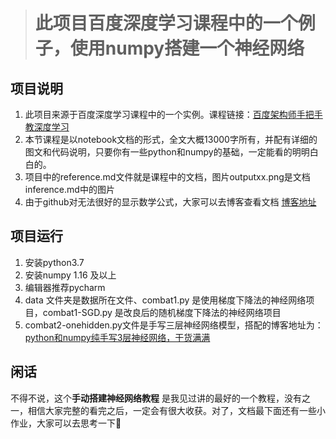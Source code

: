 > # 此项目百度深度学习课程中的一个例子，使用numpy搭建一个神经网络



## 项目说明

1. 此项目来源于百度深度学习课程中的一个实例。课程链接：[百度架构师手把手教深度学习](https://aistudio.baidu.com/aistudio/education/group/info/888)
2. 本节课程是以notebook文档的形式，全文大概13000字所有，并配有详细的图文和代码说明，只要你有一些python和numpy的基础，一定能看的明明白白的。
3. 项目中的reference.md文件就是课程中的文档，图片outputxx.png是文档inference.md中的图片
4. 由于github对无法很好的显示数学公式，大家可以去博客查看文档 [博客地址](https://blog.csdn.net/lzx159951/article/details/105071799)



## 项目运行

1. 安装python3.7
2. 安装numpy 1.16  及以上
3. 编辑器推荐pycharm
4. data 文件夹是数据所在文件、combat1.py 是使用梯度下降法的神经网络项目，combat1-SGD.py 是改良后的随机梯度下降法的神经网络项目
5.  combat2-onehidden.py文件是手写三层神经网络模型，搭配的博客地址为：[python和numpy纯手写3层神经网络，干货满满](https://blog.csdn.net/lzx159951/article/details/105099166)



## 闲话

不得不说，这个**手动搭建神经网络教程** 是我见过讲的最好的一个教程，没有之一，相信大家完整的看完之后，一定会有很大收获。对了，文档最下面还有一些小作业，大家可以去思考一下🙂

